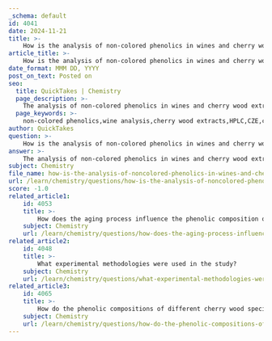 ```yaml
---
_schema: default
id: 4041
date: 2024-11-21
title: >-
    How is the analysis of non-colored phenolics in wines and cherry wood extracts conducted?
article_title: >-
    How is the analysis of non-colored phenolics in wines and cherry wood extracts conducted?
date_format: MMM DD, YYYY
post_on_text: Posted on
seo:
  title: QuickTakes | Chemistry
  page_description: >-
    The analysis of non-colored phenolics in wines and cherry wood extracts employs advanced techniques such as HPLC and CZE to identify and quantify various phenolic compounds, exploring their impacts on quality and composition.
  page_keywords: >-
    non-colored phenolics,wine analysis,cherry wood extracts,HPLC,CZE,chromatography,phenolic compounds,galling acid,caffeic acid,flavonoids,liquid chromatography,structure identification,chemical analysis,oak wood,antioxidant capacity,polyphenols
author: QuickTakes
question: >-
    How is the analysis of non-colored phenolics in wines and cherry wood extracts conducted?
answer: >-
    The analysis of non-colored phenolics in wines and cherry wood extracts is typically conducted using advanced chromatographic techniques, primarily High-Performance Liquid Chromatography (HPLC) and Capillary Zone Electrophoresis (CZE). These methods allow for both qualitative and quantitative assessments of phenolic compounds.\n\n1. **HPLC Methodology**: Reversed-phase HPLC (RP-HPLC) is the preferred analytical method for examining phenolic compounds in wine extracts. This technique enables the identification of various non-colored phenolic compounds, such as gallic acid, caffeic acid, and flavonoids like quercetin and kaempferol. In a study, sixteen non-colored phenolic compounds were identified in a Portuguese red wine using HPLC coupled with Diode Array Detection (DAD). The use of LC-MS/MS (Liquid Chromatography-Mass Spectrometry) further enhances the analysis by providing structural information on novel compounds that may not be identifiable through UV detection alone.\n\n2. **CZE Methodology**: Capillary Zone Electrophoresis has also been employed for the analysis of phenolic compounds. While it provides good agreement with HPLC for most compounds, it has limitations in sensitivity, particularly for flavonols, which may not be fully resolved in wine extracts. Notably, CZE was able to separate and identify 4-hydroxyphenethyl alcohol for the first time in a wine extract.\n\n3. **Chemical Analysis of Cherry Wood**: For cherry wood extracts, the analysis involves extracting the wood and determining its total phenolic content, total condensed tannins, antioxidant capacity, and polysaccharide content. This is often achieved through wet chemistry methods. In studies, cherry wood extracts have shown a lower number of individual phenolic compounds compared to oak wood, with specific compounds like (+)-catechin and p-coumaric acid being identified.\n\n4. **Comparative Analysis**: The phenolic profiles of cherry wood and oak wood differ significantly. While both woods contain some common phenolic compounds, such as ellagic acid and p-coumaric acid, oak wood generally exhibits a higher total phenolic composition. The presence of flavonoids is notably richer in cherry wood, which contributes to its unique phenolic profile.\n\nIn summary, the analysis of non-colored phenolics in wines and cherry wood extracts involves sophisticated chromatographic techniques that allow for detailed characterization of phenolic compounds, revealing important insights into their chemical composition and potential impacts on wine quality.
subject: Chemistry
file_name: how-is-the-analysis-of-noncolored-phenolics-in-wines-and-cherry-wood-extracts-conducted.md
url: /learn/chemistry/questions/how-is-the-analysis-of-noncolored-phenolics-in-wines-and-cherry-wood-extracts-conducted
score: -1.0
related_article1:
    id: 4053
    title: >-
        How does the aging process influence the phenolic composition of cherry wood?
    subject: Chemistry
    url: /learn/chemistry/questions/how-does-the-aging-process-influence-the-phenolic-composition-of-cherry-wood
related_article2:
    id: 4048
    title: >-
        What experimental methodologies were used in the study?
    subject: Chemistry
    url: /learn/chemistry/questions/what-experimental-methodologies-were-used-in-the-study
related_article3:
    id: 4065
    title: >-
        How do the phenolic compositions of different cherry wood species compare?
    subject: Chemistry
    url: /learn/chemistry/questions/how-do-the-phenolic-compositions-of-different-cherry-wood-species-compare
---
```


&nbsp;